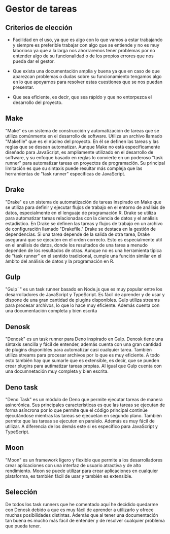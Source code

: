 # Gestor de tareas

## Criterios de elección

- Facilidad en el uso, ya que es algo con lo que vamos a estar trabajando y siempre es preferible trabajar con algo que se entiende y no es muy laborioso ya que a la larga nos ahorraremos tener problemas 
por no entender algo de su funcionalidad o de los propios errores que nos pueda dar el gestor.

- Que exista una documentación amplia y buena ya que en caso de que aparezcan problemas o dudas sobre su funcionamiento tengamos algo en lo que apoyarnos para resolver estas cuestiones que se nos puedan presentar.

- Que sea eficiente, es decir, que sea rápido y que no entorpezca el desarrollo del proyecto.


## Make
"Make" es un sistema de construcción y automatización de tareas que se utiliza comúnmente en el desarrollo de software. Utiliza un archivo llamado "Makefile" que es el núcleo del proyecto. En él se definen las tareas y las reglas que se desean automatizar. Aunque Make no está específicamente diseñado para JavaScript, es ampliamente utilizado en el desarrollo de software, y su enfoque basado en reglas lo convierte en un poderoso "task runner" para automatizar tareas en proyectos de programación. Su principal limitación es que su sintaxis puede resultar más compleja que las herramientas de "task runner" específicas de JavaScript.

## Drake
"Drake" es un sistema de automatización de tareas inspirado en Make que se utiliza para definir y ejecutar flujos de trabajo en el entorno de análisis de datos, especialmente en el lenguaje de programación R. Drake se utiliza para automatizar tareas relacionadas con la ciencia de datos y el análisis estadístico. En Drake se definen las tareas y flujos de trabajo en un archivo de configuración llamado "Drakefile." Drake se destaca en la gestión de dependencias. Si una tarea depende de la salida de otra tarea, Drake asegurará que se ejecuten en el orden correcto. Esto es especialmente útil en el análisis de datos, donde los resultados de una tarea a menudo dependen de los resultados de otras. Aunque no es una herramienta típica de "task runner" en el sentido tradicional, cumple una función similar en el ámbito del análisis de datos y la programación en R.

## Gulp
"Gulp¨" es un task runner basado en Node.js que es muy popular entre los desarrolladores de JavaScript y TypeScript. Es fácil de aprender y de usar y dispone de una gran cantidad de plugins disponibles. Gulp utiliza streams para procesar archivos, lo que lo hace muy eficiente. Además cuenta con una documentación completa y bien escrita

## Denosk
"Denosk" es un task runner para Deno inspirado en Gulp. Denosk tiene una sintaxis sencilla y fácil de entender, además cuenta con una gran cantidad de plugins disponibles para automatizar casi cualquier tarea. También utiliza streams para procesar archivos por lo que es muy eficiente. A todo esto también hay que sumarle que es extensible, es decir, que se pueden crear plugins para autimatizar tareas propias. Al igual que Gulp cuenta con una documnetación muy completa y bien escrita.

## Deno task
"Deno Task" es un módulo de Deno que permite ejecutar tareas de manera asincrónica. Sus principales características es que las tareas se ejecutan de forma asíncrona por lo que permite que el código principal continúe ejecutándose mientras las tareas se ejecuetan en segundo plano. También permite que las tareas se ejecuten en paralelo. Además es muy fácil de utilizar. A diferencia de los demás este si es específico para JavaScript y TypeScript.

## Moon
"Moon" es un framework ligero y flexible que permite a los desarrolladores crear aplicaciones con una interfaz de usuario atractiva y de alto rendimiento. Moon se puede utilizar para crear aplicaciones en cualquier plataforma, es también fácil de usar y también es extensible.

## Selección
De todos los task runners que he comentado aquí he decidido quedarme con Denosk debido a que es muy fácil de aprender a utilizarlo y ofrece muchas posibilidades distintas. Además que al tener una documentación tan buena es mucho más fácil de entender y de resolver cualquier problema que pueda tener.
